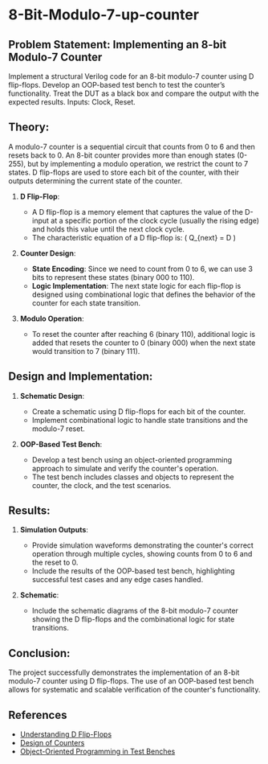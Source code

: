 # 8-Bit-Modulo-7-up-counter

## Problem Statement: Implementing an 8-bit Modulo-7 Counter
Implement a structural Verilog code for an 8-bit modulo-7 counter using D flip-flops. Develop an OOP-based test bench to test the counter’s functionality. Treat the DUT as a black box and compare the output with the expected results. Inputs: Clock, Reset.
## Theory:
A modulo-7 counter is a sequential circuit that counts from 0 to 6 and then resets back to 0. An 8-bit counter provides more than enough states (0-255), but by implementing a modulo operation, we restrict the count to 7 states. D flip-flops are used to store each bit of the counter, with their outputs determining the current state of the counter.

1. **D Flip-Flop**:
   - A D flip-flop is a memory element that captures the value of the D-input at a specific portion of the clock cycle (usually the rising edge) and holds this value until the next clock cycle.
   - The characteristic equation of a D flip-flop is: \( Q_{next} = D \)

2. **Counter Design**:
   - **State Encoding**: Since we need to count from 0 to 6, we can use 3 bits to represent these states (binary 000 to 110).
   - **Logic Implementation**: The next state logic for each flip-flop is designed using combinational logic that defines the behavior of the counter for each state transition.

3. **Modulo Operation**:
   - To reset the counter after reaching 6 (binary 110), additional logic is added that resets the counter to 0 (binary 000) when the next state would transition to 7 (binary 111).

## Design and Implementation:
1. **Schematic Design**:
   - Create a schematic using D flip-flops for each bit of the counter.
   - Implement combinational logic to handle state transitions and the modulo-7 reset.

2. **OOP-Based Test Bench**:
   - Develop a test bench using an object-oriented programming approach to simulate and verify the counter's operation.
   - The test bench includes classes and objects to represent the counter, the clock, and the test scenarios.

## Results:
1. **Simulation Outputs**:
   - Provide simulation waveforms demonstrating the counter's correct operation through multiple cycles, showing counts from 0 to 6 and the reset to 0.
   - Include the results of the OOP-based test bench, highlighting successful test cases and any edge cases handled.

2. **Schematic**:
   - Include the schematic diagrams of the 8-bit modulo-7 counter showing the D flip-flops and the combinational logic for state transitions.

## Conclusion:
The project successfully demonstrates the implementation of an 8-bit modulo-7 counter using D flip-flops. The use of an OOP-based test bench allows for systematic and scalable verification of the counter's functionality.

## References
- [Understanding D Flip-Flops](https://www.electronics-tutorials.ws/sequential/seq_4.html)
- [Design of Counters](https://www.tutorialspoint.com/digital_circuits/digital_circuits_counters.htm)
- [Object-Oriented Programming in Test Benches](https://www.edaplayground.com/)
